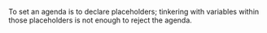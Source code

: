 To set an agenda is to declare placeholders; tinkering with variables within those placeholders is not enough to reject the agenda.

